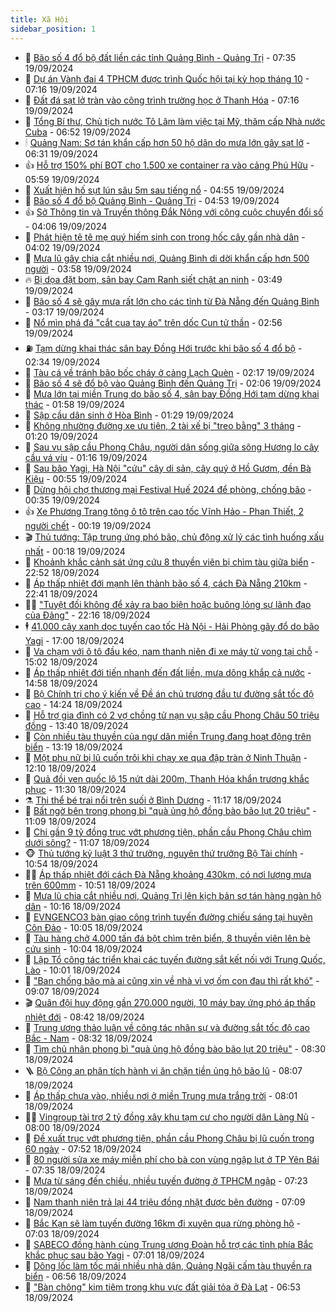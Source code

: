 ```yaml
---
title: Xã Hội
sidebar_position: 1
---
```


<!-- dantri-xa-hoi:START -->
- 🫣 [Bão số 4 đổ bộ đất liền các tỉnh Quảng Bình - Quảng Trị](https://dantri.com.vn/xa-hoi/bao-so-4-do-bo-dat-lien-cac-tinh-quang-binh-quang-tri-20240919143145517.htm) - 07:35 19/09/2024
- 💼 [Dự án Vành đai 4 TPHCM được trình Quốc hội tại kỳ họp tháng 10](https://dantri.com.vn/xa-hoi/du-an-vanh-dai-4-tphcm-duoc-trinh-quoc-hoi-tai-ky-hop-thang-10-20240919134818124.htm) - 07:16 19/09/2024
- 🎊 [Đất đá sạt lở tràn vào công trình trường học ở Thanh Hóa](https://dantri.com.vn/xa-hoi/dat-da-sat-lo-tran-vao-cong-trinh-truong-hoc-o-thanh-hoa-20240919132415628.htm) - 07:16 19/09/2024
- 🙉 [Tổng Bí thư, Chủ tịch nước Tô Lâm làm việc tại Mỹ, thăm cấp Nhà nước Cuba](https://dantri.com.vn/xa-hoi/tong-bi-thu-chu-tich-nuoc-to-lam-lam-viec-tai-my-tham-cap-nha-nuoc-cuba-20240919134732185.htm) - 06:52 19/09/2024
- 🕯 [Quảng Nam: Sơ tán khẩn cấp hơn 50 hộ dân do mưa lớn gây sạt lở](https://dantri.com.vn/xa-hoi/quang-nam-so-tan-khan-cap-hon-50-ho-dan-do-mua-lon-gay-sat-lo-20240919131414110.htm) - 06:31 19/09/2024
- 👍 [Hỗ trợ 150% phí BOT cho 1.500 xe container ra vào cảng Phú Hữu](https://dantri.com.vn/xa-hoi/ho-tro-150-phi-bot-cho-1500-xe-container-ra-vao-cang-phu-huu-20240919121819375.htm) - 05:59 19/09/2024
- 🤖 [Xuất hiện hố sụt lún sâu 5m sau tiếng nổ](https://dantri.com.vn/xa-hoi/xuat-hien-ho-sut-lun-sau-5m-sau-tieng-no-20240919114035791.htm) - 04:55 19/09/2024
- 🙉 [Bão số 4 đổ bộ Quảng Bình - Quảng Trị](https://dantri.com.vn/xa-hoi/bao-so-4-do-bo-quang-binh-quang-tri-20240919115221469.htm) - 04:53 19/09/2024
- 👍 [Sở Thông tin và Truyền thông Đắk Nông với công cuộc chuyển đổi số](https://dantri.com.vn/xa-hoi/so-thong-tin-va-truyen-thong-dak-nong-voi-cong-cuoc-chuyen-doi-so-20240919103546409.htm) - 04:06 19/09/2024
- 🗽 [Phát hiện tê tê mẹ quý hiếm sinh con trong hốc cây gần nhà dân](https://dantri.com.vn/xa-hoi/phat-hien-te-te-me-quy-hiem-sinh-con-trong-hoc-cay-gan-nha-dan-20240919091127053.htm) - 04:02 19/09/2024
- 🗽 [Mưa lũ gây chia cắt nhiều nơi, Quảng Bình di dời khẩn cấp hơn 500 người](https://dantri.com.vn/xa-hoi/mua-lu-gay-chia-cat-nhieu-noi-quang-binh-di-doi-khan-cap-hon-500-nguoi-20240919100446245.htm) - 03:58 19/09/2024
- 🔥 [Bị dọa đặt bom, sân bay Cam Ranh siết chặt an ninh](https://dantri.com.vn/xa-hoi/bi-doa-dat-bom-san-bay-cam-ranh-siet-chat-an-ninh-20240919101812366.htm) - 03:49 19/09/2024
- 🦒 [Bão số 4 sẽ gây mưa rất lớn cho các tỉnh từ Đà Nẵng đến Quảng Bình](https://dantri.com.vn/xa-hoi/bao-so-4-se-gay-mua-rat-lon-cho-cac-tinh-tu-da-nang-den-quang-binh-20240919100425678.htm) - 03:17 19/09/2024
- 🧐 [Nổ mìn phá đá &quot;cắt cua tay áo&quot; trên dốc Cun tử thần](https://dantri.com.vn/xa-hoi/no-min-pha-da-cat-cua-tay-ao-tren-doc-cun-tu-than-20240919090811928.htm) - 02:56 19/09/2024
- ⛽️ [Tạm dừng khai thác sân bay Đồng Hới trước khi bão số 4 đổ bộ](https://dantri.com.vn/xa-hoi/tam-dung-khai-thac-san-bay-dong-hoi-truoc-khi-bao-so-4-do-bo-20240919080643808.htm) - 02:34 19/09/2024
- 🚀 [Tàu cá về tránh bão bốc cháy ở cảng Lạch Quèn](https://dantri.com.vn/xa-hoi/tau-ca-ve-tranh-bao-boc-chay-o-cang-lach-quen-20240919081743490.htm) - 02:17 19/09/2024
- 🦒 [Bão số 4 sẽ đổ bộ vào Quảng Bình đến Quảng Trị](https://dantri.com.vn/xa-hoi/bao-so-4-se-do-bo-vao-quang-binh-den-quang-tri-20240919085910521.htm) - 02:06 19/09/2024
- 🦅 [Mưa lớn tại miền Trung do bão số 4, sân bay Đồng Hới tạm dừng khai thác](https://dantri.com.vn/xa-hoi/mua-lon-tai-mien-trung-do-bao-so-4-san-bay-dong-hoi-tam-dung-khai-thac-20240919080057668.htm) - 01:58 19/09/2024
- 🚀 [Sập cầu dân sinh ở Hòa Bình](https://dantri.com.vn/xa-hoi/sap-cau-dan-sinh-o-hoa-binh-20240919081015223.htm) - 01:29 19/09/2024
- 🦅 [Không nhường đường xe ưu tiên, 2 tài xế bị &quot;treo bằng&quot; 3 tháng](https://dantri.com.vn/xa-hoi/khong-nhuong-duong-xe-uu-tien-2-tai-xe-bi-treo-bang-3-thang-20240919081104727.htm) - 01:20 19/09/2024
- 🤠 [Sau vụ sập cầu Phong Châu, người dân sống giữa sông Hương lo cây cầu vá víu](https://dantri.com.vn/xa-hoi/sau-vu-sap-cau-phong-chau-nguoi-dan-song-giua-song-huong-lo-cay-cau-va-viu-20240919074750941.htm) - 01:16 19/09/2024
- 💄 [Sau bão Yagi, Hà Nội &quot;cứu&quot; cây di sản, cây quý ở Hồ Gươm, đền Bà Kiệu](https://dantri.com.vn/xa-hoi/sau-bao-yagi-ha-noi-cuu-cay-di-san-cay-quy-o-ho-guom-den-ba-kieu-20240917225132964.htm) - 00:55 19/09/2024
- 🥷 [Dừng hội chợ thương mại Festival Huế 2024 để phòng, chống bão](https://dantri.com.vn/xa-hoi/dung-hoi-cho-thuong-mai-festival-hue-2024-de-phong-chong-bao-20240919052545685.htm) - 00:35 19/09/2024
- 👍 [Xe Phương Trang tông ô tô trên cao tốc Vĩnh Hảo - Phan Thiết, 2 người chết](https://dantri.com.vn/xa-hoi/xe-phuong-trang-tong-o-to-tren-cao-toc-vinh-hao-phan-thiet-2-nguoi-chet-20240919070849688.htm) - 00:19 19/09/2024
- 🎬 [Thủ tướng: Tập trung ứng phó bão, chủ động xử lý các tình huống xấu nhất](https://dantri.com.vn/xa-hoi/thu-tuong-tap-trung-ung-pho-bao-chu-dong-xu-ly-cac-tinh-huong-xau-nhat-20240919070521098.htm) - 00:18 19/09/2024
- 🦒 [Khoảnh khắc cảnh sát ứng cứu 8 thuyền viên bị chìm tàu giữa biển](https://dantri.com.vn/xa-hoi/khoanh-khac-canh-sat-ung-cuu-8-thuyen-vien-bi-chim-tau-giua-bien-20240918220939607.htm) - 22:52 18/09/2024
- 🌊 [Áp thấp nhiệt đới mạnh lên thành bão số 4, cách Đà Nẵng 210km](https://dantri.com.vn/xa-hoi/ap-thap-nhiet-doi-manh-len-thanh-bao-so-4-cach-da-nang-210km-20240919053348550.htm) - 22:41 18/09/2024
- 🧑‍💻 [&quot;Tuyệt đối không để xảy ra bao biện hoặc buông lỏng sự lãnh đạo của Đảng&quot;](https://dantri.com.vn/xa-hoi/tuyet-doi-khong-de-xay-ra-bao-bien-hoac-buong-long-su-lanh-dao-cua-dang-20240918120513092.htm) - 22:16 18/09/2024
- 🕴 [41.000 cây xanh dọc tuyến cao tốc Hà Nội - Hải Phòng gãy đổ do bão Yagi](https://dantri.com.vn/xa-hoi/41000-cay-xanh-doc-tuyen-cao-toc-ha-noi-hai-phong-gay-do-do-bao-yagi-20240918171454247.htm) - 17:00 18/09/2024
- 🤔 [Va chạm với ô tô đầu kéo, nam thanh niên đi xe máy tử vong tại chỗ](https://dantri.com.vn/xa-hoi/va-cham-voi-o-to-dau-keo-nam-thanh-nien-di-xe-may-tu-vong-tai-cho-20240918212414169.htm) - 15:02 18/09/2024
- 💄 [Áp thấp nhiệt đới tiến nhanh đến đất liền, mưa dông khắp cả nước](https://dantri.com.vn/xa-hoi/ap-thap-nhiet-doi-tien-nhanh-den-dat-lien-mua-dong-khap-ca-nuoc-20240918214000510.htm) - 14:58 18/09/2024
- 🧠 [Bộ Chính trị cho ý kiến về Đề án chủ trương đầu tư đường sắt tốc độ cao](https://dantri.com.vn/xa-hoi/bo-chinh-tri-cho-y-kien-ve-de-an-chu-truong-dau-tu-duong-sat-toc-do-cao-20240918212410638.htm) - 14:24 18/09/2024
- 🦣 [Hỗ trợ gia đình có 2 vợ chồng tử nạn vụ sập cầu Phong Châu 50 triệu đồng](https://dantri.com.vn/xa-hoi/ho-tro-gia-dinh-co-2-vo-chong-tu-nan-vu-sap-cau-phong-chau-50-trieu-dong-20240918202517184.htm) - 13:40 18/09/2024
- 💫 [Còn nhiều tàu thuyền của ngư dân miền Trung đang hoạt động trên biển](https://dantri.com.vn/xa-hoi/con-nhieu-tau-thuyen-cua-ngu-dan-mien-trung-dang-hoat-dong-tren-bien-20240918184718580.htm) - 13:19 18/09/2024
- 🚀 [Một phụ nữ bị lũ cuốn trôi khi chạy xe qua đập tràn ở Ninh Thuận](https://dantri.com.vn/xa-hoi/mot-phu-nu-bi-lu-cuon-troi-khi-chay-xe-qua-dap-tran-o-ninh-thuan-20240918170257944.htm) - 12:10 18/09/2024
- 🤔 [Quả đồi ven quốc lộ 15 nứt dài 200m, Thanh Hóa khẩn trương khắc phục](https://dantri.com.vn/xa-hoi/qua-doi-ven-quoc-lo-15-nut-dai-200m-thanh-hoa-khan-truong-khac-phuc-20240918181827570.htm) - 11:30 18/09/2024
- ⚗️ [Thi thể bé trai nổi trên suối ở Bình Dương](https://dantri.com.vn/xa-hoi/thi-the-be-trai-noi-tren-suoi-o-binh-duong-20240918175805409.htm) - 11:17 18/09/2024
- 🫶 [Bất ngờ bên trong phong bì &quot;quà ủng hộ đồng bào bão lụt 20 triệu&quot;](https://dantri.com.vn/xa-hoi/bat-ngo-ben-trong-phong-bi-qua-ung-ho-dong-bao-bao-lut-20-trieu-20240918175344352.htm) - 11:09 18/09/2024
- 🌮 [Chi gần 9 tỷ đồng trục vớt phương tiện, phần cầu Phong Châu chìm dưới sông?](https://dantri.com.vn/xa-hoi/chi-gan-9-ty-dong-truc-vot-phuong-tien-phan-cau-phong-chau-chim-duoi-song-20240918174115082.htm) - 11:07 18/09/2024
- 🐵 [Thủ tướng kỷ luật 3 thứ trưởng, nguyên thứ trưởng Bộ Tài chính](https://dantri.com.vn/xa-hoi/thu-tuong-ky-luat-3-thu-truong-nguyen-thu-truong-bo-tai-chinh-20240918174522696.htm) - 10:54 18/09/2024
- 🧑‍🏫 [Áp thấp nhiệt đới cách Đà Nẵng khoảng 430km, có nơi lượng mưa trên 600mm](https://dantri.com.vn/xa-hoi/ap-thap-nhiet-doi-cach-da-nang-khoang-430km-co-noi-luong-mua-tren-600mm-20240918173510052.htm) - 10:51 18/09/2024
- 💫 [Mưa lũ chia cắt nhiều nơi, Quảng Trị lên kịch bản sơ tán hàng ngàn hộ dân](https://dantri.com.vn/xa-hoi/mua-lu-chia-cat-nhieu-noi-quang-tri-len-kich-ban-so-tan-hang-ngan-ho-dan-20240918093011720.htm) - 10:16 18/09/2024
- 🦩 [EVNGENCO3 bàn giao công trình tuyến đường chiếu sáng tại huyện Côn Đảo](https://dantri.com.vn/xa-hoi/evngenco3-ban-giao-cong-trinh-tuyen-duong-chieu-sang-tai-huyen-con-dao-20240918163842641.htm) - 10:05 18/09/2024
- 🦄 [Tàu hàng chở 4.000 tấn đá bột chìm trên biển, 8 thuyền viên lên bè cứu sinh](https://dantri.com.vn/xa-hoi/tau-hang-cho-4000-tan-da-bot-chim-tren-bien-8-thuyen-vien-len-be-cuu-sinh-20240918164200658.htm) - 10:04 18/09/2024
- 💂 [Lập Tổ công tác triển khai các tuyến đường sắt kết nối với Trung Quốc, Lào](https://dantri.com.vn/xa-hoi/lap-to-cong-tac-trien-khai-cac-tuyen-duong-sat-ket-noi-voi-trung-quoc-lao-20240918165739243.htm) - 10:01 18/09/2024
- 💄 [&quot;Ban chống bão mà ai cũng xin về nhà vì vợ ốm con đau thì rất khó&quot;](https://dantri.com.vn/xa-hoi/ban-chong-bao-ma-ai-cung-xin-ve-nha-vi-vo-om-con-dau-thi-rat-kho-20240918152453534.htm) - 09:07 18/09/2024
- 🎬 [Quân đội huy động gần 270.000 người, 10 máy bay ứng phó áp thấp nhiệt đới](https://dantri.com.vn/xa-hoi/quan-doi-huy-dong-gan-270000-nguoi-10-may-bay-ung-pho-ap-thap-nhiet-doi-20240918152246694.htm) - 08:42 18/09/2024
- 👀 [Trung ương thảo luận về công tác nhân sự và đường sắt tốc độ cao Bắc - Nam](https://dantri.com.vn/xa-hoi/trung-uong-thao-luan-ve-cong-tac-nhan-su-va-duong-sat-toc-do-cao-bac-nam-20240918152900562.htm) - 08:32 18/09/2024
- 💃 [Tìm chủ nhân phong bì &quot;quà ủng hộ đồng bào bão lụt 20 triệu&quot;](https://dantri.com.vn/xa-hoi/tim-chu-nhan-phong-bi-qua-ung-ho-dong-bao-bao-lut-20-trieu-20240918145803830.htm) - 08:30 18/09/2024
- 🪜 [Bộ Công an phân tích hành vi ăn chặn tiền ủng hộ bão lũ](https://dantri.com.vn/phap-luat/bo-cong-an-phan-tich-hanh-vi-an-chan-tien-ung-ho-bao-lu-20240918145605281.htm) - 08:07 18/09/2024
- 📝 [Áp thấp chưa vào, nhiều nơi ở miền Trung mưa trắng trời](https://dantri.com.vn/xa-hoi/ap-thap-chua-vao-nhieu-noi-o-mien-trung-mua-trang-troi-20240918142221650.htm) - 08:01 18/09/2024
- 🧑‍💻 [Vingroup tài trợ 2 tỷ đồng xây khu tạm cư cho người dân Làng Nủ](https://dantri.com.vn/xa-hoi/vingroup-tai-tro-2-ty-dong-xay-khu-tam-cu-cho-nguoi-dan-lang-nu-20240918220622238.htm) - 08:00 18/09/2024
- 👺 [Đề xuất trục vớt phương tiện, phần cầu Phong Châu bị lũ cuốn trong 60 ngày](https://dantri.com.vn/xa-hoi/de-xuat-truc-vot-phuong-tien-phan-cau-phong-chau-bi-lu-cuon-trong-60-ngay-20240918144112550.htm) - 07:52 18/09/2024
- 🌮 [80 người sửa xe máy miễn phí cho bà con vùng ngập lụt ở TP Yên Bái](https://dantri.com.vn/xa-hoi/80-nguoi-sua-xe-may-mien-phi-cho-ba-con-vung-ngap-lut-o-tp-yen-bai-20240918142518549.htm) - 07:35 18/09/2024
- 🤭 [Mưa từ sáng đến chiều, nhiều tuyến đường ở TPHCM ngập](https://dantri.com.vn/xa-hoi/mua-tu-sang-den-chieu-nhieu-tuyen-duong-o-tphcm-ngap-20240918135441891.htm) - 07:23 18/09/2024
- 💪 [Nam thanh niên trả lại 44 triệu đồng nhặt được bên đường](https://dantri.com.vn/xa-hoi/nam-thanh-nien-tra-lai-44-trieu-dong-nhat-duoc-ben-duong-20240918140014329.htm) - 07:09 18/09/2024
- 🧰 [Bắc Kạn sẽ làm tuyến đường 16km đi xuyên qua rừng phòng hộ](https://dantri.com.vn/xa-hoi/bac-kan-se-lam-tuyen-duong-16km-di-xuyen-qua-rung-phong-ho-20240918135654359.htm) - 07:03 18/09/2024
- 🤡 [SABECO đồng hành cùng Trung ương Đoàn hỗ trợ các tỉnh phía Bắc khắc phục sau bão Yagi](https://dantri.com.vn/xa-hoi/sabeco-dong-hanh-cung-trung-uong-doan-ho-tro-cac-tinh-phia-bac-khac-phuc-sau-bao-yagi-20240918135235206.htm) - 07:01 18/09/2024
- 🦆 [Dông lốc làm tốc mái nhiều nhà dân, Quảng Ngãi cấm tàu thuyền ra biển](https://dantri.com.vn/xa-hoi/dong-loc-lam-toc-mai-nhieu-nha-dan-quang-ngai-cam-tau-thuyen-ra-bien-20240918132715369.htm) - 06:56 18/09/2024
- 🦍 [&quot;Bàn chông&quot; kim tiêm trong khu vực đất giải tỏa ở Đà Lạt](https://dantri.com.vn/xa-hoi/ban-chong-kim-tiem-trong-khu-vuc-dat-giai-toa-o-da-lat-20240918124641441.htm) - 06:53 18/09/2024<!-- dantri-xa-hoi:END -->
